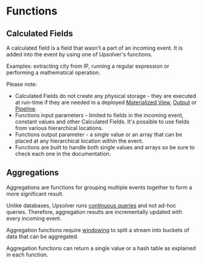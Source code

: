 # Functions

## Calculated Fields

A calculated field is a field that wasn't a part of an incoming event. It is added into the event by using one of Upsolver's functions.

Examples: extracting city from IP, running a regular expression or performing a mathematical operation.

Please note:

* Calculated Fields do not create any physical storage - they are executed at run-time if they are needed in a deployed [Materialized View](/indexed-views.md), [Output](/outputs.md) or [Pipeline](/pipelines-coming-soon.md).
* Functions input parameters - limited to fields in the incoming event, constant values and other Calculated Fields. It's possible to use fields from various hierarchical locations.
* Functions output parameter - a single value or an array that can be placed at any hierarchical location within the event.
* Functions are built to handle both single values and arrays so be sure to check each one in the documentation.

## Aggregations

Aggregations are functions for grouping multiple events together to form a more significant result.

Unlike databases, Upsolver runs [continuous queries](/continuous-queries.md) and not ad-hoc queries. Therefore, aggregation results are incrementally updated with every incoming event.

Aggregation functions require [windowing](/aggregations/windowing.md) to split a stream into buckets of data that can be aggregated.

Aggregation functions can return a single value or a hash table as explained in each function.

## 



